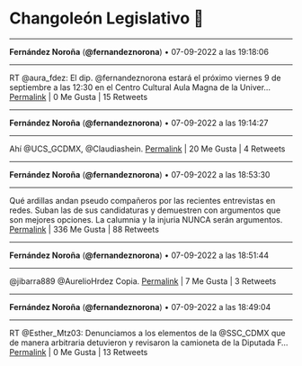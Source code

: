 # Changoleón Legislativo 🙈
*****
**Fernández Noroña** (**@fernandeznorona**) • 07-09-2022 a las 19:18:06
*****
RT @aura_fdez: El dip. @fernandeznorona estará el próximo viernes 9 de septiembre a las 12:30 en el Centro Cultural Aula Magna de la Univer…
[Permalink](https://twitter.com/fernandeznorona/status/1567713863650394114) | 0 Me Gusta | 15 Retweets
*****
**Fernández Noroña** (**@fernandeznorona**) • 07-09-2022 a las 19:14:27
*****
Ahí @UCS_GCDMX, @Claudiashein.
[Permalink](https://twitter.com/fernandeznorona/status/1567712944787529730) | 20 Me Gusta | 4 Retweets
*****
**Fernández Noroña** (**@fernandeznorona**) • 07-09-2022 a las 18:53:30
*****
Qué ardillas andan pseudo compañeros por las recientes entrevistas en redes. Suban las de sus candidaturas y demuestren con argumentos que son mejores opciones. La calumnia y la injuria NUNCA serán argumentos.
[Permalink](https://twitter.com/fernandeznorona/status/1567707673075847168) | 336 Me Gusta | 88 Retweets
*****
**Fernández Noroña** (**@fernandeznorona**) • 07-09-2022 a las 18:51:44
*****
@jibarra889 @AurelioHrdez Copia.
[Permalink](https://twitter.com/fernandeznorona/status/1567707226520920067) | 7 Me Gusta | 3 Retweets
*****
**Fernández Noroña** (**@fernandeznorona**) • 07-09-2022 a las 18:49:04
*****
RT @Esther_Mtz03: Denunciamos a los elementos de la @SSC_CDMX que de manera arbitraria detuvieron y revisaron la camioneta de la Diputada F…
[Permalink](https://twitter.com/fernandeznorona/status/1567706557554593794) | 0 Me Gusta | 13 Retweets